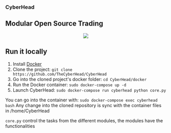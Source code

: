 ### CyberHead
## Modular Open Source Trading


<p align="center">
    <img src="https://cyberhead.uk/assets/strategies.png" />
</p>

## Run it locally
1. Install [Docker](https://docs.docker.com/install/)
2. Clone the project: `git clone https://github.com/TheCyberHead/CyberHead`
3. Go into the cloned project's docker folder: `cd CyberHead/docker`
4. Run the Docker container: `sudo docker-compose up -d`
5. Launch CyberHead: `sudo docker-compose run cyberhead python core.py`

You can go into the container with: `sudo docker-compose exec cyberhead bash`
Any change into the cloned repository is sync with the container files in /home/CyberHead


`core.py` control the tasks from the different modules, the modules have the functionalities
